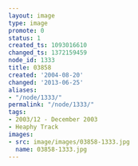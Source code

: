```yaml
---
layout: image
type: image
promote: 0
status: 1
created_ts: 1093016610
changed_ts: 1372159459
node_id: 1333
title: 03858
created: '2004-08-20'
changed: '2013-06-25'
aliases:
- "/node/1333/"
permalink: "/node/1333/"
tags:
- 2003/12 - December 2003
- Heaphy Track
images:
- src: image/images/03858-1333.jpg
  name: 03858-1333.jpg
---
```


